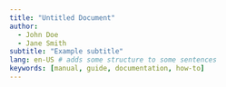 ```yaml
---
title: "Untitled Document"
author:
  - John Doe 
  - Jane Smith
subtitle: "Example subtitle"
lang: en-US # adds some structure to some sentences
keywords: [manual, guide, documentation, how-to]
---
```

